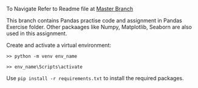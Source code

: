 
To Navigate Refer to Readme file at [Master Branch](https://github.com/amrit-fuse/python/tree/master)

This branch contains Pandas practise code and assignment  in Pandas Exercise folder. Other packaages like Numpy, Matplotlib, Seaborn are also used in this assignment.

Create and activate a virtual environment:

`>> python -m venv env_name`

`>> env_name\Scripts\activate`

Use `pip install -r requirements.txt` to install the required packages.


